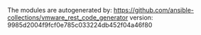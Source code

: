 The modules are autogenerated by:
https://github.com/ansible-collections/vmware_rest_code_generator
version: 9985d2004f9fcf0e785c033224db452f04a46f80
